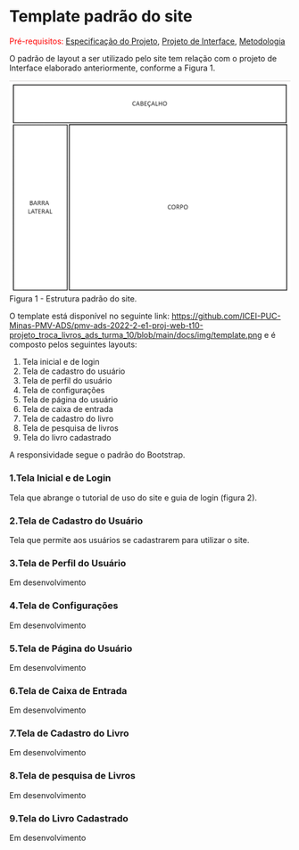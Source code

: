 # Template padrão do site

<span style="color:red">Pré-requisitos: <a href="02-Especificação do Projeto.md"> Especificação do Projeto</a></span>, <a href="04-Projeto de Interface.md"> Projeto de Interface</a>, <a href="03-Metodologia.md"> Metodologia</a>

O padrão de layout a ser utilizado pelo site tem relação com o projeto de Interface elaborado anteriormente, conforme a Figura 1.

![Exemplo de Wireframe](img/template.png)
Figura 1 - Estrutura padrão do site.

O template está disponível no seguinte link: https://github.com/ICEI-PUC-Minas-PMV-ADS/pmv-ads-2022-2-e1-proj-web-t10-projeto_troca_livros_ads_turma_10/blob/main/docs/img/template.png  e é composto pelos seguintes layouts: 

1. Tela inicial e de login
2. Tela de cadastro do usuário
3. Tela de perfil do usuário
4. Tela de configurações
5. Tela de página do usuário
6. Tela de caixa de entrada
7. Tela de cadastro do livro
8. Tela de pesquisa de livros
9. Tela do livro cadastrado

A responsividade segue o padrão do Bootstrap.
### 1.Tela Inicial e de Login
Tela que abrange o tutorial de uso do site e guia de login (figura 2).
### 2.Tela de Cadastro do Usuário
Tela que permite aos usuários se cadastrarem para utilizar o site.
### 3.Tela de Perfil do Usuário
Em desenvolvimento
### 4.Tela de Configurações
Em desenvolvimento
### 5.Tela de Página do Usuário
Em desenvolvimento
### 6.Tela de Caixa de Entrada
Em desenvolvimento
### 7.Tela de Cadastro do Livro
Em desenvolvimento
### 8.Tela de pesquisa de Livros
Em desenvolvimento
### 9.Tela do Livro Cadastrado
Em desenvolvimento



